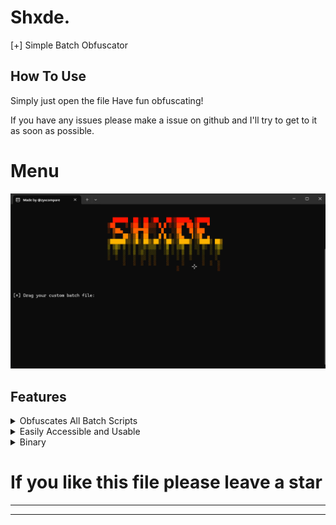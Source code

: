 # Shxde.
[+] Simple Batch Obfuscator

## How To Use
Simply just open the file
Have fun obfuscating!

If you have any issues please make a issue on github and I'll try to get to it as soon as possible.

# Menu

![MenuImage/Screenshot 2024-03-19 184127.png](MenuImage/Screenshot%202024-03-19%20184127.png)


## Features

<details>

<summary>Obfuscates All Batch Scripts</summary>

Due to the way the script is put together, it can obfuscate pretty much all batch scripts.

</details>

<details>

<summary>Easily Accessible and Usable</summary>

It has a user-friendly interface, aswell as the script being setup so anybody can understand how to use it.

</details>

<details>

<summary>Binary</summary>

It will duplicate your batch file and turn its source code into binary and random characters of code

</details>

#                                    If you like this file please leave a star

- - - - - - - - - -
- - - - - - - - - -
